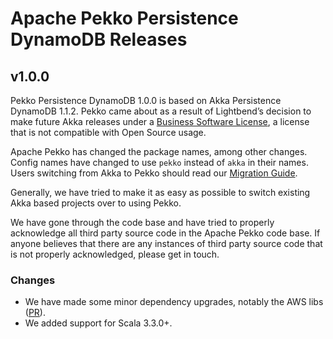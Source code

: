# Apache Pekko Persistence DynamoDB Releases

## v1.0.0

Pekko Persistence DynamoDB 1.0.0 is based on Akka Persistence DynamoDB 1.1.2. Pekko came about as a result of Lightbend’s decision to make future Akka releases under a [Business Software License](https://www.lightbend.com/blog/why-we-are-changing-the-license-for-akka), a license that is not compatible with Open Source usage.

Apache Pekko has changed the package names, among other changes. Config names have changed to use `pekko` instead of `akka` in their names. Users switching from Akka to Pekko should read our [Migration Guide](https://pekko.apache.org/docs/pekko/current/project/migration-guides.html).

Generally, we have tried to make it as easy as possible to switch existing Akka based projects over to using Pekko.

We have gone through the code base and have tried to properly acknowledge all third party source code in the Apache Pekko code base. If anyone believes that there are any instances of third party source code that is not properly acknowledged, please get in touch.

### Changes

* We have made some minor dependency upgrades, notably the AWS libs ([PR](https://github.com/apache/pekko-persistence-dynamodb/pull/84)).
* We added support for Scala 3.3.0+.
